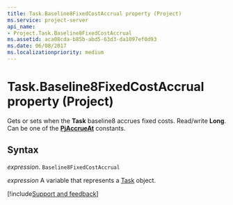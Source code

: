 ```yaml
---
title: Task.Baseline8FixedCostAccrual property (Project)
ms.service: project-server
api_name:
- Project.Task.Baseline8FixedCostAccrual
ms.assetid: aca08cda-b85b-abd5-63d3-da1097ef0d93
ms.date: 06/08/2017
ms.localizationpriority: medium
---
```



# Task.Baseline8FixedCostAccrual property (Project)

Gets or sets when the **Task** baseline8 accrues fixed costs. Read/write **Long**. Can be one of the **[PjAccrueAt](Project.PjAccrueAt.md)** constants.


## Syntax

_expression_. `Baseline8FixedCostAccrual`

_expression_ A variable that represents a [Task](./Project.Task.md) object.

[!include[Support and feedback](~/includes/feedback-boilerplate.md)]
